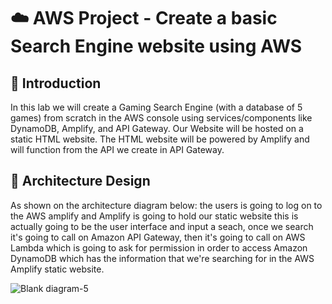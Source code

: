 # ☁️ AWS Project - Create a basic Search Engine website using AWS

## 📄 Introduction

In this lab we will create a Gaming Search Engine (with a database of 5 games) from scratch in the AWS console using services/components like DynamoDB, Amplify, and API Gateway. Our Website will be hosted on a static HTML website. The HTML website will be powered by Amplify and will function from the API we create in API Gateway.


## 📐 Architecture Design


As shown on the architecture diagram below: the users is going to log on to the AWS amplify and Amplify is going to hold our static website this is actually going to be the user interface and input a seach, once we search it's going to call on Amazon API Gateway, then it's going to call on AWS Lambda which is going to ask for permission in order to access Amazon DynamoDB which has the information that we're searching for in the AWS Amplify static website.

![Blank diagram-5](https://github.com/julien-muke/Search-Engine-Website-using-AWS/assets/110755734/af33cac1-7e7f-4661-bb83-ab81940bfa28)

